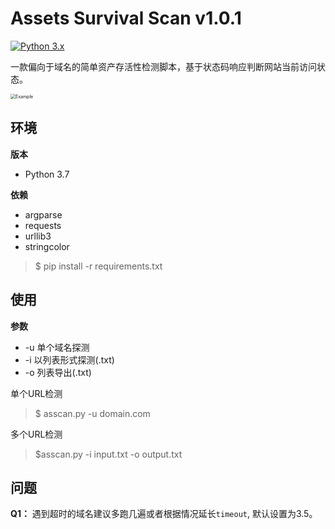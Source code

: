 # Assets Survival Scan v1.0.1

[![Python 3.x](https://img.shields.io/badge/python-3.x-g.svg)](https://github.com/helGayhub233/ASscan)

一款偏向于域名的简单资产存活性检测脚本，基于状态码响应判断网站当前访问状态。

<img src="/Users/poco/Desktop/WX20200324-163634@2x.png" alt="Example" style="zoom:50%;" />

## 环境

**版本**

- Python 3.7

**依赖**

- argparse
- requests
- urllib3
- stringcolor

> $ pip install -r requirements.txt

## 使用

**参数**

- -u 单个域名探测
- -i 以列表形式探测(.txt)
- -o 列表导出(.txt)

单个URL检测

> $ asscan.py -u domain.com

多个URL检测

> $asscan.py -i input.txt -o output.txt

## 问题

**Q1：** 遇到超时的域名建议多跑几遍或者根据情况延长`timeout`, 默认设置为3.5。





